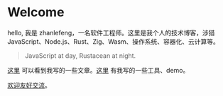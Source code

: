 # Welcome

hello, 我是 zhanlefeng，一名软件工程师。这里是我个人的技术博客，涉猎 JavaScript、Node.js、Rust、Zig、Wasm、操作系统、容器化、云计算等。

>JavaScript at day, Rustacean at night.

[这里](/TOC.md) 可以看到我写的一些文章。[这里](https://github.com/yuekcc) 有我写的一些工具、demo。

[欢迎友好交流](https://github.com/yuekcc/yuekcc.github.io/issues)。